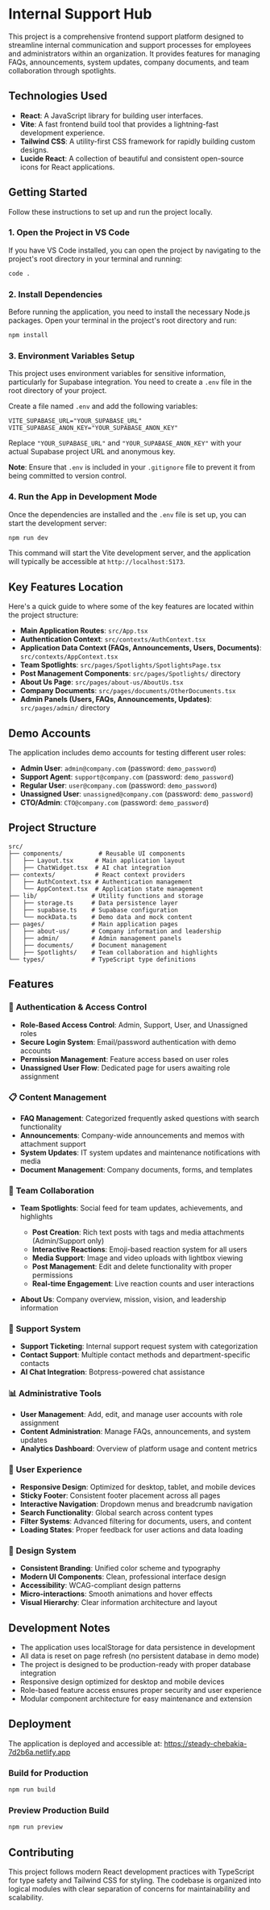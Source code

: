 # Internal Support Hub

This project is a comprehensive frontend support platform designed to streamline internal communication and support processes for employees and administrators within an organization. It provides features for managing FAQs, announcements, system updates, company documents, and team collaboration through spotlights.

## Technologies Used

- **React**: A JavaScript library for building user interfaces.
- **Vite**: A fast frontend build tool that provides a lightning-fast development experience.
- **Tailwind CSS**: A utility-first CSS framework for rapidly building custom designs.
- **Lucide React**: A collection of beautiful and consistent open-source icons for React applications.

## Getting Started

Follow these instructions to set up and run the project locally.

### 1. Open the Project in VS Code

If you have VS Code installed, you can open the project by navigating to the project's root directory in your terminal and running:

```bash
code .
```

### 2. Install Dependencies

Before running the application, you need to install the necessary Node.js packages. Open your terminal in the project's root directory and run:

```bash
npm install
```

### 3. Environment Variables Setup

This project uses environment variables for sensitive information, particularly for Supabase integration. You need to create a `.env` file in the root directory of your project.

Create a file named `.env` and add the following variables:

```
VITE_SUPABASE_URL="YOUR_SUPABASE_URL"
VITE_SUPABASE_ANON_KEY="YOUR_SUPABASE_ANON_KEY"
```

Replace `"YOUR_SUPABASE_URL"` and `"YOUR_SUPABASE_ANON_KEY"` with your actual Supabase project URL and anonymous key.

**Note**: Ensure that `.env` is included in your `.gitignore` file to prevent it from being committed to version control.

### 4. Run the App in Development Mode

Once the dependencies are installed and the `.env` file is set up, you can start the development server:

```bash
npm run dev
```

This command will start the Vite development server, and the application will typically be accessible at `http://localhost:5173`.

## Key Features Location

Here's a quick guide to where some of the key features are located within the project structure:

- **Main Application Routes**: `src/App.tsx`
- **Authentication Context**: `src/contexts/AuthContext.tsx`
- **Application Data Context (FAQs, Announcements, Users, Documents)**: `src/contexts/AppContext.tsx`
- **Team Spotlights**: `src/pages/Spotlights/SpotlightsPage.tsx`
- **Post Management Components**: `src/pages/Spotlights/` directory
- **About Us Page**: `src/pages/about-us/AboutUs.tsx`
- **Company Documents**: `src/pages/documents/OtherDocuments.tsx`
- **Admin Panels (Users, FAQs, Announcements, Updates)**: `src/pages/admin/` directory

## Demo Accounts

The application includes demo accounts for testing different user roles:

- **Admin User**: `admin@company.com` (password: `demo_password`)
- **Support Agent**: `support@company.com` (password: `demo_password`)
- **Regular User**: `user@company.com` (password: `demo_password`)
- **Unassigned User**: `unassigned@company.com` (password: `demo_password`)
- **CTO/Admin**: `CTO@company.com` (password: `demo_password`)

## Project Structure

```
src/
├── components/          # Reusable UI components
│   ├── Layout.tsx      # Main application layout
│   ├── ChatWidget.tsx  # AI chat integration
├── contexts/           # React context providers
│   ├── AuthContext.tsx # Authentication management
│   └── AppContext.tsx  # Application state management
├── lib/               # Utility functions and storage
│   ├── storage.ts     # Data persistence layer
│   ├── supabase.ts    # Supabase configuration
│   └── mockData.ts    # Demo data and mock content
├── pages/             # Main application pages
│   ├── about-us/      # Company information and leadership
│   ├── admin/         # Admin management panels
│   ├── documents/     # Document management
│   ├── Spotlights/    # Team collaboration and highlights
└── types/             # TypeScript type definitions
```

## Features

### 🔐 **Authentication & Access Control**
- **Role-Based Access Control**: Admin, Support, User, and Unassigned roles
- **Secure Login System**: Email/password authentication with demo accounts
- **Permission Management**: Feature access based on user roles
- **Unassigned User Flow**: Dedicated page for users awaiting role assignment

### 📋 **Content Management**
- **FAQ Management**: Categorized frequently asked questions with search functionality
- **Announcements**: Company-wide announcements and memos with attachment support
- **System Updates**: IT system updates and maintenance notifications with media
- **Document Management**: Company documents, forms, and templates

### 👥 **Team Collaboration**
- **Team Spotlights**: Social feed for team updates, achievements, and highlights
  - **Post Creation**: Rich text posts with tags and media attachments (Admin/Support only)
  - **Interactive Reactions**: Emoji-based reaction system for all users
  - **Media Support**: Image and video uploads with lightbox viewing
  - **Post Management**: Edit and delete functionality with proper permissions
  - **Real-time Engagement**: Live reaction counts and user interactions

- **About Us**: Company overview, mission, vision, and leadership information

### 🎫 **Support System**
- **Support Ticketing**: Internal support request system with categorization
- **Contact Support**: Multiple contact methods and department-specific contacts
- **AI Chat Integration**: Botpress-powered chat assistance

### 📊 **Administrative Tools**
- **User Management**: Add, edit, and manage user accounts with role assignment
- **Content Administration**: Manage FAQs, announcements, and system updates
- **Analytics Dashboard**: Overview of platform usage and content metrics

### 📱 **User Experience**
- **Responsive Design**: Optimized for desktop, tablet, and mobile devices
- **Sticky Footer**: Consistent footer placement across all pages
- **Interactive Navigation**: Dropdown menus and breadcrumb navigation
- **Search Functionality**: Global search across content types
- **Filter Systems**: Advanced filtering for documents, users, and content
- **Loading States**: Proper feedback for user actions and data loading

### 🎨 **Design System**
- **Consistent Branding**: Unified color scheme and typography
- **Modern UI Components**: Clean, professional interface design
- **Accessibility**: WCAG-compliant design patterns
- **Micro-interactions**: Smooth animations and hover effects
- **Visual Hierarchy**: Clear information architecture and layout

## Development Notes

- The application uses localStorage for data persistence in development
- All data is reset on page refresh (no persistent database in demo mode)
- The project is designed to be production-ready with proper database integration
- Responsive design optimized for desktop and mobile devices
- Role-based feature access ensures proper security and user experience
- Modular component architecture for easy maintenance and extension

## Deployment

The application is deployed and accessible at: https://steady-chebakia-7d2b6a.netlify.app

### Build for Production

```bash
npm run build
```

### Preview Production Build

```bash
npm run preview
```

## Contributing

This project follows modern React development practices with TypeScript for type safety and Tailwind CSS for styling. The codebase is organized into logical modules with clear separation of concerns for maintainability and scalability.